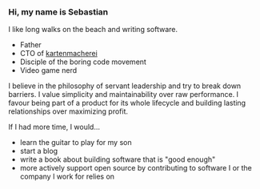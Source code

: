 ### Hi, my name is Sebastian

I like long walks on the beach and writing software.

- Father
- CTO of [kartenmacherei](https://www.celebrate.company/die-kartenmacherei?lang=en)
- Disciple of the boring code movement
- Video game nerd

I believe in the philosophy of servant leadership and try to break down barriers. I value simplicity and maintainability over raw performance. I favour being part of a product for its whole lifecycle and building lasting relationships over maximizing profit.

If I had more time, I would...

- learn the guitar to play for my son
- start a blog
- write a book about building software that is "good enough"
- more actively support open source by contributing to software I or the company I work for relies on
